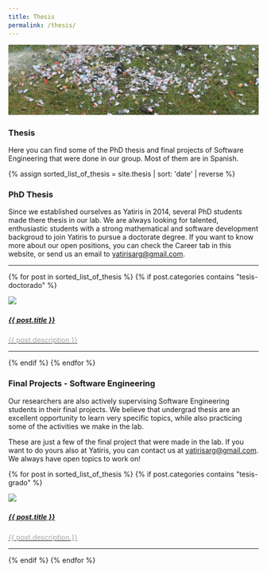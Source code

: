 ```yaml
---
title: Thesis
permalink: /thesis/
---
```


![](/images/others/celebration.png)

### Thesis

Here you can find some of the PhD thesis and final projects of Software Engineering that were done in our group. Most of them are in Spanish.

{% assign sorted_list_of_thesis = site.thesis | sort: 'date' | reverse %}

### PhD Thesis

Since we established ourselves as Yatiris in 2014, several PhD students made there thesis in our lab. We are always looking for talented, enthusiastic students with a strong mathematical and software development backgroud to join Yatiris to pursue a doctorate degree. If you want to know more about our open positions, you can check the Career tab in this website, or send us an email to [yatirisarg@gmail.com](mailto:yatirisarg@gmail.com).

<div class="content list">
  <hr>
  {% for post in sorted_list_of_thesis %}
    {% if post.categories contains "tesis-doctorado" %}
    <div class="list-item">
      <p class="list-post-title">
        <a href="{{ post.url | prepend: site.baseurl }}">
            <div class="row">
                <div class="col-sm-4">
                    <img src="/{% if post.header-img %}{{ post.header-img }}{% else %}{{ site.header-img }}{% endif %}">
                </div>
                <div class="col-sm-8">
                    <h5 class="post-title">
                        {{ post.title }}
                    </h5>
                    <p class="list-detail" style="color:#A8A3A0" >
                      {{ post.description }}
                    </p>
                </div>
            </div>
            <hr/>
        </a>
      </p>
    </div>
    {% endif %}
  {% endfor %}
</div>


### Final Projects - Software Engineering

Our researchers are also actively supervising Software Engineering students in their final projects. We believe that undergrad thesis are an excellent opportunity to learn very specific topics, while also practicing some of the activities we make in the lab.

These are just a few of the final project that were made in the lab. If you want to do yours also at Yatiris, you can contact us at [yatirisarg@gmail.com](mailto:yatirisarg@gmail.com). We always have open topics to work on!

<div class="content list">
  {% for post in sorted_list_of_thesis %}
    {% if post.categories contains "tesis-grado" %}
    <div class="list-item">
      <p class="list-post-title">
        <a href="{{ post.url | prepend: site.baseurl }}">
            <div class="row">
                <div class="col-sm-4">
                    <img src="/{% if post.header-img %}{{ post.header-img }}{% else %}{{ site.header-img }}{% endif %}">
                </div>
                <div class="col-sm-8">
                    <h5 class="post-title">
                        {{ post.title }}
                    </h5>
                    <p class="list-detail" style="color:#A8A3A0" >
                      {{ post.description }}
                    </p>
                </div>
            </div>
            <hr/>
        </a>
      </p>
    </div>
    {% endif %}
  {% endfor %}
</div>